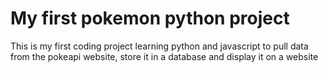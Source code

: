 # My first pokemon python project
This is my first coding project learning python and javascript to pull data from the pokeapi website, store it in a database and display it on a website
